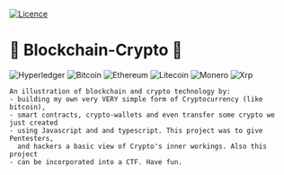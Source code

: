 [![Licence](https://img.shields.io/github/license/Ileriayo/markdown-badges?style=for-the-badge)](./LICENSE)

# 🚀 Blockchain-Crypto 🚀
![Hyperledger](https://img.shields.io/badge/hyperledger-2F3134?style=for-the-badge&logo=hyperledger&logoColor=white) ![Bitcoin](https://img.shields.io/badge/Bitcoin-000?style=for-the-badge&logo=bitcoin&logoColor=white) ![Ethereum](https://img.shields.io/badge/Ethereum-3C3C3D?style=for-the-badge&logo=Ethereum&logoColor=white) ![Litecoin](https://img.shields.io/badge/Litecoin-A6A9AA?style=for-the-badge&logo=Litecoin&logoColor=white) ![Monero](https://img.shields.io/badge/monero-FF6600?style=for-the-badge&logo=monero&logoColor=white) ![Xrp](https://img.shields.io/badge/Xrp-black?style=for-the-badge&logo=xrp&logoColor=white)

    An illustration of blockchain and crypto technology by:
    - building my own very VERY simple form of Cryptocurrency (like bitcoin), 
    - smart contracts, crypto-wallets and even transfer some crypto we just created  
    - using Javascript and and typescript. This project was to give Pentesters,
      and hackers a basic view of Crypto's inner workings. Also this project
    - can be incorporated into a CTF. Have fun.
